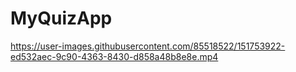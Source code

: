 # MyQuizApp



https://user-images.githubusercontent.com/85518522/151753922-ed532aec-9c90-4363-8430-d858a48b8e8e.mp4




